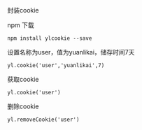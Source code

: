 封装cookie




    
npm 下载

    npm install ylcookie --save

设置名称为user，值为yuanlikai，储存时间7天

    yl.cookie('user','yuanlikai',7) 

获取cookie

    yl.cookie('user') 

删除cookie

    yl.removeCookie('user') 
